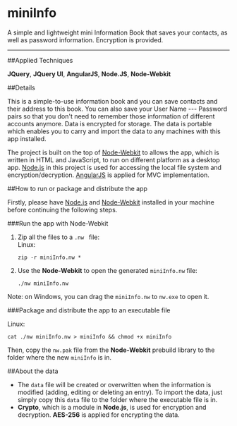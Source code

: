 miniInfo
========

A simple and lightweight mini Information Book that saves your contacts, as well as password information. Encryption is provided.

----------------------------------------------

##Applied Techniques

**JQuery**, **JQuery UI**, **AngularJS**, **Node.JS**, **Node-Webkit**

##Details

This is a simple-to-use information book and you can save contacts and their address to this book. You can also save your User Name --- Password pairs so that you don't need to remember those information of different accounts anymore. Data is encrypted for storage. The data is portable which enables you to carry and import the data to any machines with this app installed.

The project is built on the top of [Node-Webkit](https://github.com/rogerwang/node-webkit) to allows the app, which is written in HTML and JavaScript, to run on different platform as a desktop app. [Node.js](http://nodejs.org/) in this project is used for accessing the local file system and encryption/decryption. [AngularJS](https://angularjs.org/) is applied for MVC implementation. 

##How to run or package and distribute the app

Firstly, please have [Node.js](http://nodejs.org/) and [Node-Webkit](https://github.com/rogerwang/node-webkit) installed in your machine before continuing the following steps.

###Run the app with Node-Webkit

1. Zip all the files to a `.nw ` file:   
Linux:

    `zip -r miniInfo.nw *`
    
2. Use the **Node-Webkit** to open the generated `miniInfo.nw` file:

    `./nw miniInfo.nw`    
    
Note: on Windows, you can drag the `miniInfo.nw` to `nw.exe` to open it.

###Package and distribute the app to an executable file

Linux:

    cat ./nw miniInfo.nw > miniInfo && chmod +x miniInfo
    
Then, copy the `nw.pak` file from the **Node-Webkit** prebuild library to the folder where the new `miniInfo` is in.

##About the data

* The `data` file will be created or overwritten when the information is modified (adding, editing or deleting an entry). To import the data, just simply copy this `data` file to the folder where the executable file is in.
* **Crypto**, which is a module in **Node.js**, is used for encryption and decryption.  **AES-256** is applied for encrypting the data.